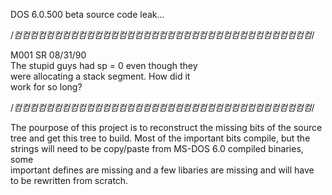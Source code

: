 DOS 6.0.500 beta source code leak...

/*컴컴컴컴컴컴컴컴컴컴컴컴컴컴컴컴컴컴컴컴컴컴컴컴컴컴컴컴컴컴컴컴컴컴컴컴컴*/

M001   SR   08/31/90<br>
The stupid guys had sp = 0 even though they<br>
were allocating a stack segment. How did it<br>
work for so long?

/*컴컴컴컴컴컴컴컴컴컴컴컴컴컴컴컴컴컴컴컴컴컴컴컴컴컴컴컴컴컴컴컴컴컴컴컴컴*/				

The pourpose of this project is to reconstruct the missing bits of the source<br>
tree and get this tree to build. Most of the important bits compile, but the<br>
strings will need to be copy/paste from MS-DOS 6.0 compiled binaries, some<br>
important defines are missing and a few libaries are missing and will have<br>
to be rewritten from scratch.


